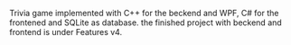 Trivia game implemented with C++ for the beckend and WPF, C# for the frontened and SQLite as database.
the finished project with beckend and frontend is under Features v4.
